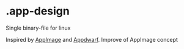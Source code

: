 # .app-design
Single binary-file for linux

Inspired by [AppImage](https://appimage.org/) and [Appdwarf](https://github.com/Phantop/appdwarf). Improve of AppImage concept
